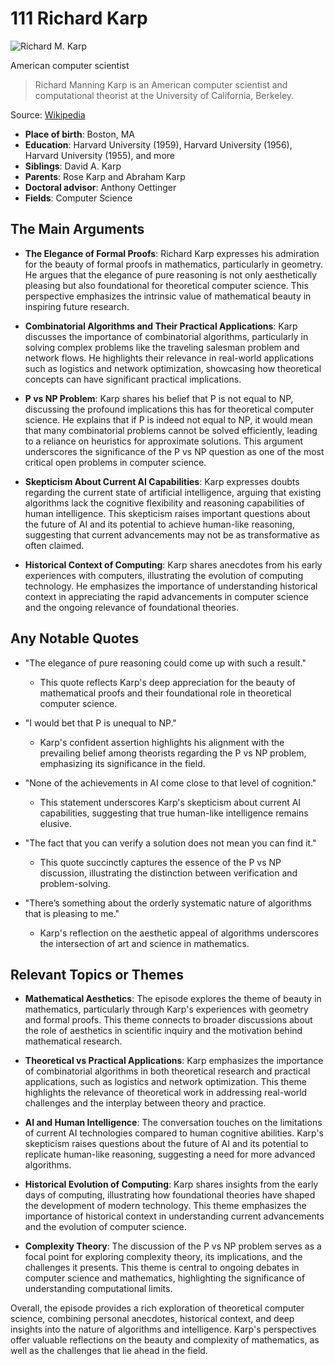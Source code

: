 # 111 Richard Karp


![Richard M. Karp](https://encrypted-tbn0.gstatic.com/images?q=tbn:ANd9GcQMgl08mZnxuBjtWoLZF332-wi-rrgH3_FT5hUO2g&s=0)

American computer scientist

> Richard Manning Karp is an American computer scientist and computational theorist at the University of California, Berkeley.

Source: [Wikipedia](https://en.wikipedia.org/wiki/Richard_M._Karp)

- **Place of birth**: Boston, MA
- **Education**: Harvard University (1959), Harvard University (1956), Harvard University (1955), and more
- **Siblings**: David A. Karp
- **Parents**: Rose Karp and Abraham Karp
- **Doctoral advisor**: Anthony Oettinger
- **Fields**: Computer Science


## The Main Arguments

- **The Elegance of Formal Proofs**: Richard Karp expresses his admiration for the beauty of formal proofs in mathematics, particularly in geometry. He argues that the elegance of pure reasoning is not only aesthetically pleasing but also foundational for theoretical computer science. This perspective emphasizes the intrinsic value of mathematical beauty in inspiring future research.

- **Combinatorial Algorithms and Their Practical Applications**: Karp discusses the importance of combinatorial algorithms, particularly in solving complex problems like the traveling salesman problem and network flows. He highlights their relevance in real-world applications such as logistics and network optimization, showcasing how theoretical concepts can have significant practical implications.

- **P vs NP Problem**: Karp shares his belief that P is not equal to NP, discussing the profound implications this has for theoretical computer science. He explains that if P is indeed not equal to NP, it would mean that many combinatorial problems cannot be solved efficiently, leading to a reliance on heuristics for approximate solutions. This argument underscores the significance of the P vs NP question as one of the most critical open problems in computer science.

- **Skepticism About Current AI Capabilities**: Karp expresses doubts regarding the current state of artificial intelligence, arguing that existing algorithms lack the cognitive flexibility and reasoning capabilities of human intelligence. This skepticism raises important questions about the future of AI and its potential to achieve human-like reasoning, suggesting that current advancements may not be as transformative as often claimed.

- **Historical Context of Computing**: Karp shares anecdotes from his early experiences with computers, illustrating the evolution of computing technology. He emphasizes the importance of understanding historical context in appreciating the rapid advancements in computer science and the ongoing relevance of foundational theories.

## Any Notable Quotes

- "The elegance of pure reasoning could come up with such a result."
  - This quote reflects Karp's deep appreciation for the beauty of mathematical proofs and their foundational role in theoretical computer science.

- "I would bet that P is unequal to NP."
  - Karp's confident assertion highlights his alignment with the prevailing belief among theorists regarding the P vs NP problem, emphasizing its significance in the field.

- "None of the achievements in AI come close to that level of cognition."
  - This statement underscores Karp's skepticism about current AI capabilities, suggesting that true human-like intelligence remains elusive.

- "The fact that you can verify a solution does not mean you can find it."
  - This quote succinctly captures the essence of the P vs NP discussion, illustrating the distinction between verification and problem-solving.

- "There’s something about the orderly systematic nature of algorithms that is pleasing to me."
  - Karp's reflection on the aesthetic appeal of algorithms underscores the intersection of art and science in mathematics.

## Relevant Topics or Themes

- **Mathematical Aesthetics**: The episode explores the theme of beauty in mathematics, particularly through Karp's experiences with geometry and formal proofs. This theme connects to broader discussions about the role of aesthetics in scientific inquiry and the motivation behind mathematical research.

- **Theoretical vs Practical Applications**: Karp emphasizes the importance of combinatorial algorithms in both theoretical research and practical applications, such as logistics and network optimization. This theme highlights the relevance of theoretical work in addressing real-world challenges and the interplay between theory and practice.

- **AI and Human Intelligence**: The conversation touches on the limitations of current AI technologies compared to human cognitive abilities. Karp's skepticism raises questions about the future of AI and its potential to replicate human-like reasoning, suggesting a need for more advanced algorithms.

- **Historical Evolution of Computing**: Karp shares insights from the early days of computing, illustrating how foundational theories have shaped the development of modern technology. This theme emphasizes the importance of historical context in understanding current advancements and the evolution of computer science.

- **Complexity Theory**: The discussion of the P vs NP problem serves as a focal point for exploring complexity theory, its implications, and the challenges it presents. This theme is central to ongoing debates in computer science and mathematics, highlighting the significance of understanding computational limits.

Overall, the episode provides a rich exploration of theoretical computer science, combining personal anecdotes, historical context, and deep insights into the nature of algorithms and intelligence. Karp's perspectives offer valuable reflections on the beauty and complexity of mathematics, as well as the challenges that lie ahead in the field.